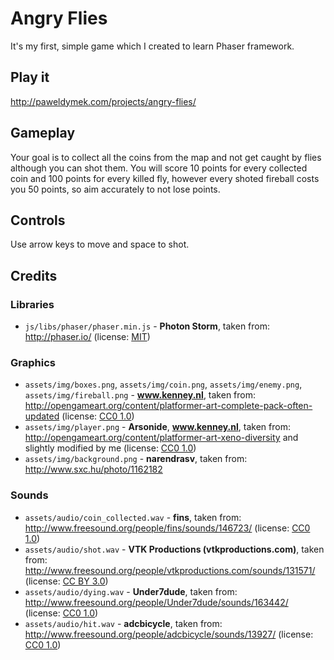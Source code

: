 # Angry Flies

It's my first, simple game which I created to learn Phaser framework.

## Play it

http://paweldymek.com/projects/angry-flies/

## Gameplay

Your goal is to collect all the coins from the map and not get caught by flies although you can shot them. You will score 10 points for every collected coin and 100 points for every killed fly, however every shoted fireball costs you 50 points, so aim accurately to not lose points.

## Controls

Use arrow keys to move and space to shot.

## Credits

### Libraries
* `js/libs/phaser/phaser.min.js` - **Photon Storm**, taken from: http://phaser.io/ (license: [MIT](http://opensource.org/licenses/MIT))

### Graphics
* `assets/img/boxes.png`, `assets/img/coin.png`, `assets/img/enemy.png`, `assets/img/fireball.png` - **www.kenney.nl**, taken from: http://opengameart.org/content/platformer-art-complete-pack-often-updated (license: [CC0 1.0](http://creativecommons.org/publicdomain/zero/1.0/))
* `assets/img/player.png` - **Arsonide**, **www.kenney.nl**, taken from: http://opengameart.org/content/platformer-art-xeno-diversity and slightly modified by me (license: [CC0 1.0](http://creativecommons.org/publicdomain/zero/1.0/))
* `assets/img/background.png` - **narendrasv**, taken from: http://www.sxc.hu/photo/1162182

### Sounds
* `assets/audio/coin_collected.wav` - **fins**, taken from: http://www.freesound.org/people/fins/sounds/146723/ (license: [CC0 1.0](http://creativecommons.org/publicdomain/zero/1.0/))
* `assets/audio/shot.wav` - **VTK Productions (vtkproductions.com)**, taken from: http://www.freesound.org/people/vtkproductions.com/sounds/131571/ (license: [CC BY 3.0](http://creativecommons.org/licenses/by/3.0/))
* `assets/audio/dying.wav` - **Under7dude**, taken from: http://www.freesound.org/people/Under7dude/sounds/163442/ (license: [CC0 1.0](http://creativecommons.org/publicdomain/zero/1.0/))
* `assets/audio/hit.wav` - **adcbicycle**, taken from: http://www.freesound.org/people/adcbicycle/sounds/13927/ (license: [CC0 1.0](http://creativecommons.org/publicdomain/zero/1.0/))
